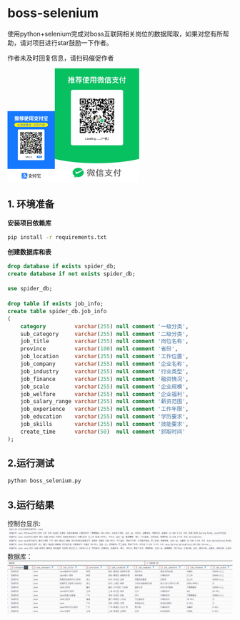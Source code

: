 # boss-selenium
使用python+selenium完成对boss互联网相关岗位的数据爬取，如果对您有所帮助，请对项目进行star鼓励一下作者。

作者未及时回复信息，请扫码催促作者

<img src="img_2.png" alt="img_2.png" style="zoom:15.6%;" /><img src="img_3.png" alt="img_3.png" style="zoom:25%;" />

## 1. 环境准备
**安装项目依赖库**
```cmd
pip install -r requirements.txt
```
**创建数据库和表**
```sql
drop database if exists spider_db;
create database if not exists spider_db;
       
use spider_db;

drop table if exists job_info;
create table spider_db.job_info
(
    category         varchar(255) null comment '一级分类',
    sub_category     varchar(255) null comment '二级分类',
    job_title        varchar(255) null comment '岗位名称',
    province         varchar(100) null comment '省份',
    job_location     varchar(255) null comment '工作位置',
    job_company      varchar(255) null comment '企业名称',
    job_industry     varchar(255) null comment '行业类型',
    job_finance      varchar(255) null comment '融资情况',
    job_scale        varchar(255) null comment '企业规模',
    job_welfare      varchar(255) null comment '企业福利',
    job_salary_range varchar(255) null comment '薪资范围',
    job_experience   varchar(255) null comment '工作年限',
    job_education    varchar(255) null comment '学历要求',
    job_skills       varchar(255) null comment '技能要求',
    create_time      varchar(50)  null comment '抓取时间'
);
```



## 2.运行测试
```cmd
python boss_selenium.py
```

## 3.运行结果
控制台显示:
![img.png](img.png)
数据库：
![img_1.png](img_1.png)